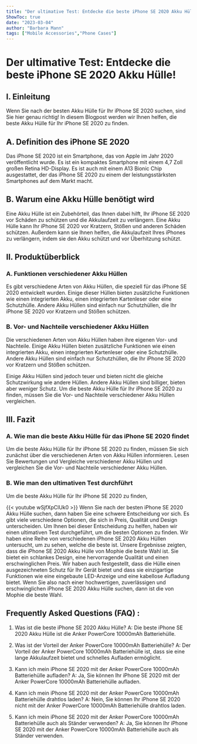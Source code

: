```yaml
---
title: "Der ultimative Test: Entdecke die beste iPhone SE 2020 Akku Hülle!"
ShowToc: true 
date: "2023-03-04"
author: "Barbara Mann" 
tags: ["Mobile Accessories","Phone Cases"]
---
```

# Der ultimative Test: Entdecke die beste iPhone SE 2020 Akku Hülle!

## I. Einleitung

Wenn Sie nach der besten Akku Hülle für Ihr iPhone SE 2020 suchen, sind Sie hier genau richtig! In diesem Blogpost werden wir Ihnen helfen, die beste Akku Hülle für Ihr iPhone SE 2020 zu finden.

## A. Definition des iPhone SE 2020

Das iPhone SE 2020 ist ein Smartphone, das von Apple im Jahr 2020 veröffentlicht wurde. Es ist ein kompaktes Smartphone mit einem 4,7 Zoll großen Retina HD-Display. Es ist auch mit einem A13 Bionic Chip ausgestattet, der das iPhone SE 2020 zu einem der leistungsstärksten Smartphones auf dem Markt macht.

## B. Warum eine Akku Hülle benötigt wird

Eine Akku Hülle ist ein Zubehörteil, das Ihnen dabei hilft, Ihr iPhone SE 2020 vor Schäden zu schützen und die Akkulaufzeit zu verlängern. Eine Akku Hülle kann Ihr iPhone SE 2020 vor Kratzern, Stößen und anderen Schäden schützen. Außerdem kann sie Ihnen helfen, die Akkulaufzeit Ihres iPhones zu verlängern, indem sie den Akku schützt und vor Überhitzung schützt.

## II. Produktüberblick

### A. Funktionen verschiedener Akku Hüllen

Es gibt verschiedene Arten von Akku Hüllen, die speziell für das iPhone SE 2020 entwickelt wurden. Einige dieser Hüllen bieten zusätzliche Funktionen wie einen integrierten Akku, einen integrierten Kartenleser oder eine Schutzhülle. Andere Akku Hüllen sind einfach nur Schutzhüllen, die Ihr iPhone SE 2020 vor Kratzern und Stößen schützen.

### B. Vor- und Nachteile verschiedener Akku Hüllen

Die verschiedenen Arten von Akku Hüllen haben ihre eigenen Vor- und Nachteile. Einige Akku Hüllen bieten zusätzliche Funktionen wie einen integrierten Akku, einen integrierten Kartenleser oder eine Schutzhülle. Andere Akku Hüllen sind einfach nur Schutzhüllen, die Ihr iPhone SE 2020 vor Kratzern und Stößen schützen. 

Einige Akku Hüllen sind jedoch teuer und bieten nicht die gleiche Schutzwirkung wie andere Hüllen. Andere Akku Hüllen sind billiger, bieten aber weniger Schutz. Um die beste Akku Hülle für Ihr iPhone SE 2020 zu finden, müssen Sie die Vor- und Nachteile verschiedener Akku Hüllen vergleichen.

## III. Fazit

### A. Wie man die beste Akku Hülle für das iPhone SE 2020 findet

Um die beste Akku Hülle für Ihr iPhone SE 2020 zu finden, müssen Sie sich zunächst über die verschiedenen Arten von Akku Hüllen informieren. Lesen Sie Bewertungen und Vergleiche verschiedener Akku Hüllen und vergleichen Sie die Vor- und Nachteile verschiedener Akku Hüllen.

### B. Wie man den ultimativen Test durchführt

Um die beste Akku Hülle für Ihr iPhone SE 2020 zu finden,

{{< youtube wSjfXpClUk0 >}} 
Wenn Sie nach der besten iPhone SE 2020 Akku Hülle suchen, dann haben Sie eine schwere Entscheidung vor sich. Es gibt viele verschiedene Optionen, die sich in Preis, Qualität und Design unterscheiden. Um Ihnen bei dieser Entscheidung zu helfen, haben wir einen ultimativen Test durchgeführt, um die besten Optionen zu finden. Wir haben eine Reihe von verschiedenen iPhone SE 2020 Akku Hüllen untersucht, um zu sehen, welche die beste ist. Unsere Ergebnisse zeigten, dass die iPhone SE 2020 Akku Hülle von Mophie die beste Wahl ist. Sie bietet ein schlankes Design, eine hervorragende Qualität und einen erschwinglichen Preis. Wir haben auch festgestellt, dass die Hülle einen ausgezeichneten Schutz für Ihr Gerät bietet und dass sie einzigartige Funktionen wie eine eingebaute LED-Anzeige und eine kabellose Aufladung bietet. Wenn Sie also nach einer hochwertigen, zuverlässigen und erschwinglichen iPhone SE 2020 Akku Hülle suchen, dann ist die von Mophie die beste Wahl.

## Frequently Asked Questions (FAQ) :
1. Was ist die beste iPhone SE 2020 Akku Hülle? 
A: Die beste iPhone SE 2020 Akku Hülle ist die Anker PowerCore 10000mAh Batteriehülle.

2. Was ist der Vorteil der Anker PowerCore 10000mAh Batteriehülle? 
A: Der Vorteil der Anker PowerCore 10000mAh Batteriehülle ist, dass sie eine lange Akkulaufzeit bietet und schnelles Aufladen ermöglicht.

3. Kann ich mein iPhone SE 2020 mit der Anker PowerCore 10000mAh Batteriehülle aufladen? 
A: Ja, Sie können Ihr iPhone SE 2020 mit der Anker PowerCore 10000mAh Batteriehülle aufladen.

4. Kann ich mein iPhone SE 2020 mit der Anker PowerCore 10000mAh Batteriehülle drahtlos laden? 
A: Nein, Sie können Ihr iPhone SE 2020 nicht mit der Anker PowerCore 10000mAh Batteriehülle drahtlos laden.

5. Kann ich mein iPhone SE 2020 mit der Anker PowerCore 10000mAh Batteriehülle auch als Ständer verwenden? 
A: Ja, Sie können Ihr iPhone SE 2020 mit der Anker PowerCore 10000mAh Batteriehülle auch als Ständer verwenden.


